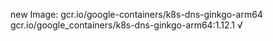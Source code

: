new Image: gcr.io/google-containers/k8s-dns-ginkgo-arm64
gcr.io/google_containers/k8s-dns-ginkgo-arm64:1.12.1 √

